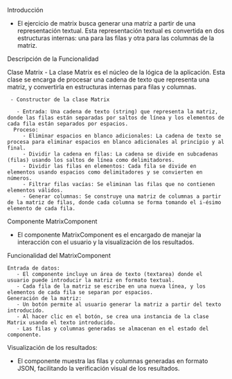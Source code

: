 Introducción

   - El ejercicio de matrix busca generar una matriz a partir de una representación textual. Esta representación textual es convertida en dos estructuras internas: una para las filas y otra para las columnas de la matriz.

Descripción de la Funcionalidad

  Clase Matrix
     - La clase Matrix es el núcleo de la lógica de la aplicación. Esta clase se encarga de procesar una cadena de texto que representa una matriz, y convertirla en estructuras internas para filas y columnas.

     - Constructor de la clase Matrix

       - Entrada: Una cadena de texto (string) que representa la matriz, donde las filas están separadas por saltos de línea y los elementos de cada fila están separados por espacios.
      Proceso:
         - Eliminar espacios en blanco adicionales: La cadena de texto se procesa para eliminar espacios en blanco adicionales al principio y al final.
         - Dividir la cadena en filas: La cadena se divide en subcadenas (filas) usando los saltos de línea como delimitadores.
         - Dividir las filas en elementos: Cada fila se divide en elementos usando espacios como delimitadores y se convierten en números.
         - Filtrar filas vacías: Se eliminan las filas que no contienen elementos válidos.
         - Generar columnas: Se construye una matriz de columnas a partir de la matriz de filas, donde cada columna se forma tomando el i-ésimo elemento de cada fila.
Componente MatrixComponent
   - El componente MatrixComponent es el encargado de manejar la interacción con el usuario y la visualización de los resultados.

  Funcionalidad del MatrixComponent

    Entrada de datos:
       - El componente incluye un área de texto (textarea) donde el usuario puede introducir la matriz en formato textual.
       - Cada fila de la matriz se escribe en una nueva línea, y los elementos de cada fila se separan por espacios.
    Generación de la matriz:
       - Un botón permite al usuario generar la matriz a partir del texto introducido.
       - Al hacer clic en el botón, se crea una instancia de la clase Matrix usando el texto introducido.
       - Las filas y columnas generadas se almacenan en el estado del componente.
Visualización de los resultados:
   - El componente muestra las filas y columnas generadas en formato JSON, facilitando la verificación visual de los resultados.